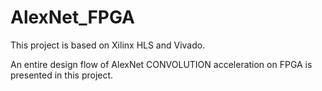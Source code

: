 # AlexNet_FPGA

This project is based on Xilinx HLS and Vivado.

An entire design flow of AlexNet CONVOLUTION acceleration on FPGA is presented in this project.
